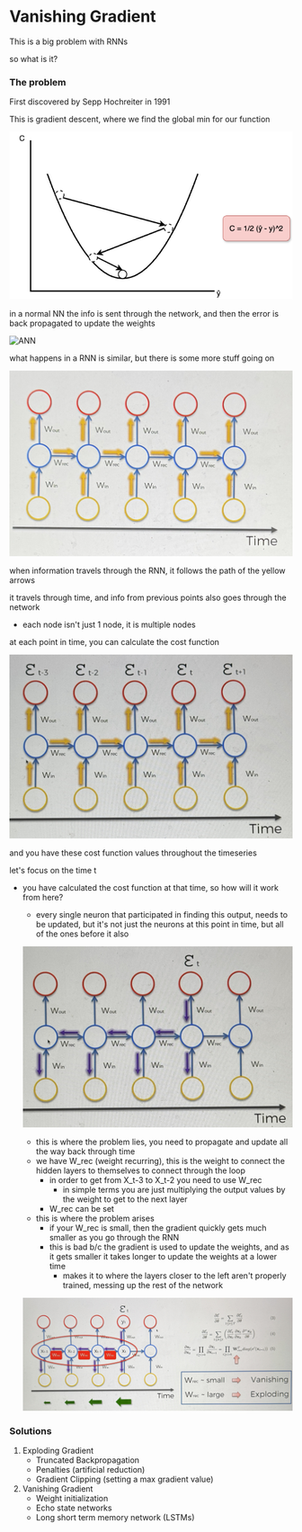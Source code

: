# Vanishing Gradient

This is a big problem with RNNs

so what is it?

### The problem

First discovered by Sepp Hochreiter in 1991

This is gradient descent, where we find the global min for our function

![Gradient Descent](./7.53.1.png)

in a normal NN the info is sent through the network, and then the error is back propagated to update the weights

![ANN](./7.53.2.jpg)

what happens in a RNN is similar, but there is some more stuff going on

![RNN](./7.53.3.jpg)

when information travels through the RNN, it follows the path of the yellow arrows

it travels through time, and info from previous points also goes through the network

- each node isn't just 1 node, it is multiple nodes

at each point in time, you can calculate the cost function

![RNN.1](./7.53.4.jpg)

and you have these cost function values throughout the timeseries

let's focus on the time t

- you have calculated the cost function at that time, so how will it work from here?

  - every single neuron that participated in finding this output, needs to be updated, but it's not just the neurons at this point in time, but all of the ones before it also

  ![RNN.2](./7.53.5.jpg)

  - this is where the problem lies, you need to propagate and update all the way back through time
  - we have W_rec (weight recurring), this is the weight to connect the hidden layers to themselves to connect through the loop
    - in order to get from X_t-3 to X_t-2 you need to use W_rec
      - in simple terms you are just multiplying the output values by the weight to get to the next layer
    - W_rec can be set
  - this is where the problem arises
    - if your W_rec is small, then the gradient quickly gets much smaller as you go through the RNN
    - this is bad b/c the gradient is used to update the weights, and as it gets smaller it takes longer to update the weights at a lower time
      - makes it to where the layers closer to the left aren't properly trained, messing up the rest of the network

  ![RNN.3](7.53.6.jpg)

### Solutions

1. Exploding Gradient
   - Truncated Backpropagation
   - Penalties (artificial reduction)
   - Gradient Clipping (setting a max gradient value)
2. Vanishing Gradient
   - Weight initialization
   - Echo state networks
   - Long short term memory network (LSTMs)
